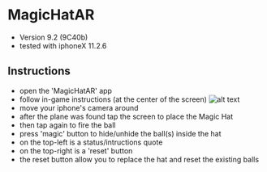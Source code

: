 # MagicHatAR
- Version 9.2 (9C40b)
- tested with iphoneX 11.2.6
## Instructions
- open the 'MagicHatAR' app
- follow in-game instructions (at the center of the screen)
![alt text](http://url/to/img.png)
- move your iphone's camera around
- after the plane was found tap the screen to place the Magic Hat
- then tap again to fire the ball
- press 'magic' button to hide/unhide the ball(s) inside the hat
- on the top-left is a status/intructions quote
- on the top-right is a 'reset' button
- the reset button allow you to replace the hat and reset the existing balls
